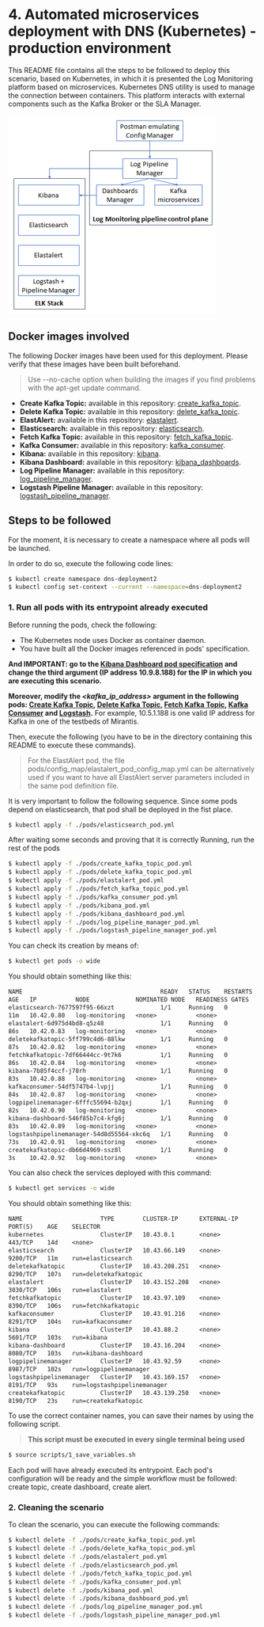 # 4. Automated microservices deployment with DNS (Kubernetes) - production environment

This README file contains all the steps to be followed to deploy this scenario, based on Kubernetes, in which it is presented the Log Monitoring platform based on microservices. Kubernetes DNS utility is used to manage the connection between containers. This platform interacts with external components such as the Kafka Broker or the SLA Manager.

![Architecture](img/monitoring_architecture_4.png)

## Docker images involved

The following Docker images have been used for this deployment. Please verify that these images have been built beforehand.

> Use --no-cache option when building the images if you find problems with the apt-get update command.

* **Create Kafka Topic:** available in this repository: [create_kafka_topic](../../docker_images/create_kafka_topic).
* **Delete Kafka Topic:** available in this repository: [delete_kafka_topic](../../docker_images/delete_kafka_topic).
* **ElastAlert:** available in this repository: [elastalert](../../docker_images/elastalert/v2.6_DNS).
* **Elasticsearch:** available in this repository: [elasticsearch](../../docker_images/elasticsearch/vDNS2).
* **Fetch Kafka Topic:** available in this repository: [fetch_kafka_topic](../../docker_images/fetch_kafka_topic).
* **Kafka Consumer:** available in this repository: [kafka_consumer](../../docker_images/kafka_consumer).
* **Kibana:** available in this repository: [kibana](../../docker_images/kibana/vDNS2).
* **Kibana Dashboard:** available in this repository: [kibana_dashboards](../../docker_images/kibana_dashboards/vDNS2).
* **Log Pipeline Manager:** available in this repository: [log_pipeline_manager](../../docker_images/log_pipeline_manager/vDNS).
* **Logstash Pipeline Manager:** available in this repository: [logstash_pipeline_manager](../../docker_images/logstash_pipeline_manager/v2).

## Steps to be followed

For the moment, it is necessary to create a namespace where all pods will be launched.

In order to do so, execute the following code lines:  

```sh
$ kubectl create namespace dns-deployment2
$ kubectl config set-context --current --namespace=dns-deployment2
```
### 1. Run all pods with its entrypoint already executed

Before running the pods, check the following:

* The Kubernetes node uses Docker as container daemon.
* You have built all the Docker images referenced in pods' specification.

**And IMPORTANT: go to the [Kibana Dashboard pod specification](pods/kibana_dashboard_pod.yml) and change the third argument (IP address 10.9.8.188) for the IP in which you are executing this scenario.**

**Moreover, modify the *<kafka_ip_address>* argument in the following pods: [Create Kafka Topic](pods/create_kafka_topic_pod.yml), [Delete Kafka Topic](pods/delete_kafka_topic_pod.yml), [Fetch Kafka Topic](pods/fetch_kafka_topic_pod.yml), [Kafka Consumer](pods/kafka_consumer_pod.yml) and [Logstash](pods/logstash_pipeline_manager_pod.yml).** For example, 10.5.1.188 is one valid IP address for Kafka in one of the testbeds of Mirantis.

Then, execute the following (you have to be in the directory containing this README to execute these commands).

> For the ElastAlert pod, the file pods/config_map/elastalert_pod_config_map.yml can be alternatively used if you want to have all ElastAlert server parameters included in the same pod definition file.  

It is very important to follow the following sequence. Since some pods depend on elasticsearch, that pod shall be deployed in the fist place.

```sh
$ kubectl apply -f ./pods/elasticsearch_pod.yml
```

After waiting some seconds and proving that it is correctly Running, run the rest of the pods

```sh
$ kubectl apply -f ./pods/create_kafka_topic_pod.yml
$ kubectl apply -f ./pods/delete_kafka_topic_pod.yml
$ kubectl apply -f ./pods/elastalert_pod.yml
$ kubectl apply -f ./pods/fetch_kafka_topic_pod.yml
$ kubectl apply -f ./pods/kafka_consumer_pod.yml
$ kubectl apply -f ./pods/kibana_pod.yml
$ kubectl apply -f ./pods/kibana_dashboard_pod.yml
$ kubectl apply -f ./pods/log_pipeline_manager_pod.yml
$ kubectl apply -f ./pods/logstash_pipeline_manager_pod.yml
```
You can check its creation by means of:

```sh
$ kubectl get pods -o wide
```

You should obtain something like this:

```
NAME                                       READY   STATUS    RESTARTS   AGE   IP           NODE             NOMINATED NODE   READINESS GATES
elasticsearch-7677597f95-66xzt             1/1     Running   0          11m   10.42.0.80   log-monitoring   <none>           <none>
elastalert-6d975d4bd8-q5z48                1/1     Running   0          86s   10.42.0.83   log-monitoring   <none>           <none>
deletekafkatopic-5ff799c4d6-88lkw          1/1     Running   0          87s   10.42.0.82   log-monitoring   <none>           <none>
fetchkafkatopic-7df66444cc-9t7k6           1/1     Running   0          86s   10.42.0.84   log-monitoring   <none>           <none>
kibana-7b85f4ccf-j78rh                     1/1     Running   0          83s   10.42.0.88   log-monitoring   <none>           <none>
kafkaconsumer-54df5747b4-lvpjj             1/1     Running   0          84s   10.42.0.87   log-monitoring   <none>           <none>
logpipelinemanager-6fffc55694-b2qxj        1/1     Running   0          82s   10.42.0.90   log-monitoring   <none>           <none>
kibana-dashboard-546f85b7c4-kfg6j          1/1     Running   0          83s   10.42.0.89   log-monitoring   <none>           <none>
logstashpipelinemanager-54d8d55564-xkc6q   1/1     Running   0          73s   10.42.0.91   log-monitoring   <none>           <none>
createkafkatopic-db66d4969-ssz8l           1/1     Running   0          3s    10.42.0.92   log-monitoring   <none>           <none>
```

You can also check the services deployed with this command:

```sh
$ kubectl get services -o wide
```

You should obtain something like this:

```
NAME                      TYPE        CLUSTER-IP      EXTERNAL-IP   PORT(S)    AGE    SELECTOR
kubernetes                ClusterIP   10.43.0.1       <none>        443/TCP    14d    <none>
elasticsearch             ClusterIP   10.43.66.149    <none>        9200/TCP   11m    run=elasticsearch
deletekafkatopic          ClusterIP   10.43.208.251   <none>        8290/TCP   107s   run=deletekafkatopic
elastalert                ClusterIP   10.43.152.208   <none>        3030/TCP   106s   run=elastalert
fetchkafkatopic           ClusterIP   10.43.97.109    <none>        8390/TCP   106s   run=fetchkafkatopic
kafkaconsumer             ClusterIP   10.43.91.216    <none>        8291/TCP   104s   run=kafkaconsumer
kibana                    ClusterIP   10.43.88.2      <none>        5601/TCP   103s   run=kibana
kibana-dashboard          ClusterIP   10.43.16.204    <none>        8080/TCP   103s   run=kibana-dashboard
logpipelinemanager        ClusterIP   10.43.92.59     <none>        8987/TCP   102s   run=logpipelinemanager
logstashpipelinemanager   ClusterIP   10.43.169.157   <none>        8191/TCP   93s    run=logstashpipelinemanager
createkafkatopic          ClusterIP   10.43.139.250   <none>        8190/TCP   23s    run=createkafkatopic
```

To use the correct container names, you can save their names by using the following script.

> **This script must be executed in every single terminal being used**

```sh
$ source scripts/1_save_variables.sh
```

Each pod will have already executed its entrypoint. Each pod's configuration will be ready and the simple workflow must be followed: create topic, create dashboard, create alert.


### 2. Cleaning the scenario

To clean the scenario, you can execute the following commands:

```sh
$ kubectl delete -f ./pods/create_kafka_topic_pod.yml
$ kubectl delete -f ./pods/delete_kafka_topic_pod.yml
$ kubectl delete -f ./pods/elastalert_pod.yml
$ kubectl delete -f ./pods/elasticsearch_pod.yml
$ kubectl delete -f ./pods/fetch_kafka_topic_pod.yml
$ kubectl delete -f ./pods/kafka_consumer_pod.yml
$ kubectl delete -f ./pods/kibana_pod.yml
$ kubectl delete -f ./pods/kibana_dashboard_pod.yml
$ kubectl delete -f ./pods/log_pipeline_manager_pod.yml
$ kubectl delete -f ./pods/logstash_pipeline_manager_pod.yml
```
